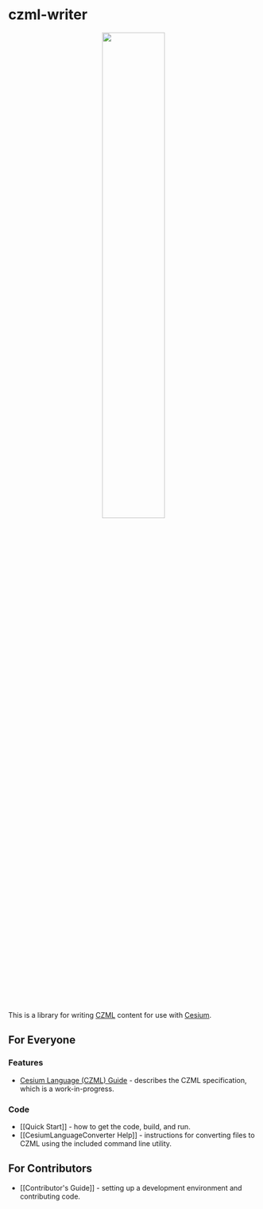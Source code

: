 czml-writer
===========

<p align="center">
<img src="https://github.com/AnalyticalGraphicsInc/cesium/wiki/logos/Cesium_Logo_Color.jpg" width="50%" />
</p>

This is a library for writing [CZML](http://cesium.agi.com/czml.html) content for use with [Cesium](http://cesium.agi.com/).

## For Everyone

### Features
* [Cesium Language (CZML) Guide](https://github.com/AnalyticalGraphicsInc/cesium/wiki/czml-guide) - describes the CZML specification, which is a work-in-progress.

### Code
* [[Quick Start]] - how to get the code, build, and run.
* [[CesiumLanguageConverter Help]] - instructions for converting files to CZML using the included command line utility.

## For Contributors

* [[Contributor's Guide]] - setting up a development environment and contributing code.